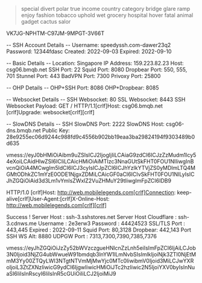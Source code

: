 >special divert polar true income country category bridge glare ramp enjoy fashion tobacco uphold wet grocery hospital hover fatal animal gadget cactus salor 
>
VK7JG-NPHTM-C97JM-9MPGT-3V66T


-- SSH Account Details --
Username: speedyssh.com-dawer23q2
Password: 12344fdasc
Created: 2022-09-03
Expired: 2022-09-10
 
-- Basic Details --
Location: Singapore
IP Address: 159.223.82.23
Host: csg06.bmqb.net
SSH Port: 22
Squid Port: 8080
Dropbear Port: 550, 555, 701
Stunnel Port: 443
BadVPN Port: 7300
Privoxy Port: 25800
 
-- OHP Details --
OHP+SSH Port: 8086
OHP+Dropbear: 8085
 
-- Websocket Details --
SSH Websocket: 80
SSL Websocket: 8443
SSH Websocket Payload: GET / HTTP/1.1[crlf]Host: csg06.bmqb.net [crlf]Upgrade: websocket[crlf][crlf]
 
-- SlowDNS Details --
SSH SlowDNS Port: 2222
SlowDNS Host: csg06-dns.bmqb.net
Public Key: 28e9255ec06d9244c988fd9c4556b902bb19eaa3ba29824194f9303489b0d635


vmess://eyJ0bHMiOiAibm9uZSIsICJ2IjogIjIiLCAiaG9zdCI6ICJzZzMudm1lcy54eXoiLCAidHlwZSI6ICIiLCAicHMiOiAiMTIzc3NnaGUtSkFHT0FOU1NIIiwgInBvcnQiOiA4MCwgIm5ldCI6ICJ3cyIsICJpZCI6ICJhYzlkYTVjZS0yMDlmLTQ4MGMtODhkZC1mYzE0ODE1NjgxZDMiLCAicGF0aCI6ICIvSkFHT0FOU1NILyIsICJhZGQiOiAid3d3Lm1vYmlsZWxlZ2VuZHMuY29tIiwgImFpZCI6IDB9





HTTP/1.0 [crlf]Host: http://web.mobilelegends.com[crlf]Connection: keep-alive[crlf]User-Agent:[crlf]X-Online-Host: http://web.mobilelegends.com[crlf][crlf]


Success !
Server Host : ssh-3.sshstores.net
Server Host Cloudflare : ssh-3.cdnws.me
Username : 2e3erw3
Password : 44424523
SSL/TLS Port : 443,445
Expired : 2022-09-11
Squid Port: 80,3128
Dropbear: 442,143
Port SSH WS Alt: 8880
UDPGW Port : 7313,7300,7390,7385,7376

vmess://eyJhZGQiOiJzZy52bWVzczgueHNlcnZzLnh5eiIsImFpZCI6IjAiLCJob3N0Ijoid3NjZG4ubWwueW91bmdqb3lnYW1lLmNvbSIsImlkIjoiNjk3ZTI0NjEtMmM3Yy00ZTQyLWI3NTgtNTVmMjMwYjc0MTc0IiwibmV0Ijoid3MiLCJwYXRoIjoiL3ZtZXNzIiwicG9ydCI6IjgwIiwicHMiOiJTc2hzIiwic2N5IjoiYXV0byIsInNuaSI6IiIsInRscyI6IiIsInR5cGUiOiIiLCJ2IjoiMiJ9
